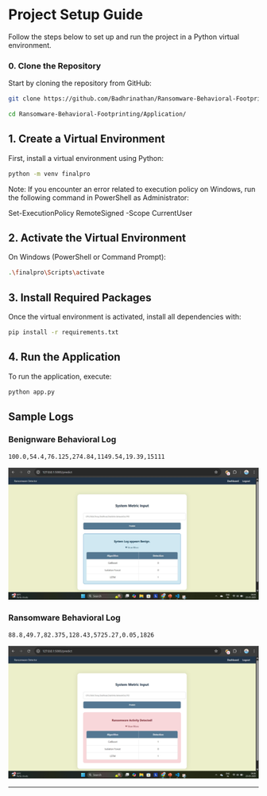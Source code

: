 # Project Setup Guide

Follow the steps below to set up and run the project in a Python virtual environment.

### 0. Clone the Repository

Start by cloning the repository from GitHub:
```bash
git clone https://github.com/Badhrinathan/Ransomware-Behavioral-Footprinting.git
```
```bash
cd Ransomware-Behavioral-Footprinting/Application/
```
## 1. Create a Virtual Environment

First, install a virtual environment using Python:
```bash
python -m venv finalpro
```
Note: If you encounter an error related to execution policy on Windows, run the following command in PowerShell as Administrator:

Set-ExecutionPolicy RemoteSigned -Scope CurrentUser

## 2. Activate the Virtual Environment
On Windows (PowerShell or Command Prompt):
```bash
.\finalpro\Scripts\activate
```
## 3. Install Required Packages
Once the virtual environment is activated, install all dependencies with:
```bash
pip install -r requirements.txt
```
## 4. Run the Application
To run the application, execute:
```bash
python app.py
```

## Sample Logs

### Benignware Behavioral Log

```bash
100.0,54.4,76.125,274.84,1149.54,19.39,15111
```

![Benignware Log](static/Output/benignware_log_test.jpg)

### Ransomware Behavioral Log

```bash
88.8,49.7,82.375,128.43,5725.27,0.05,1826
```
![Ransomware Log](static/Output/Ransomware_log_test.png)

---

